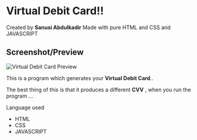 # Virtual Debit Card!!

Created by **Sanusi Abdulkadir**  Made with pure HTML and CSS and JAVASCRIPT

## Screenshot/Preview
 ![Virtual Debit Card Preview](https://github.com/sanusisusi/Virtual-Debit-Card-App/Virtual%20Debit%20Card%20Preview.png)

This is a program which generates your **Virtual Debit Card**..
 
The best thing of this is that it produces a different **CVV** , when you run the program ...


Language used
* HTML
* CSS 
* JAVASCRIPT

